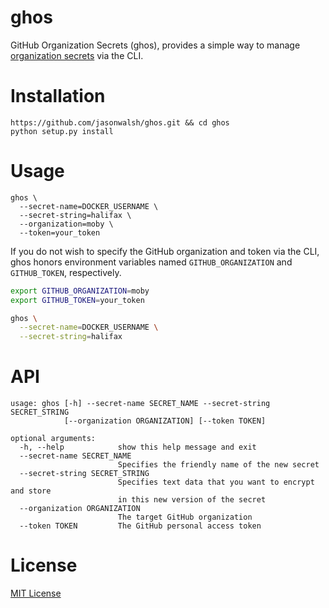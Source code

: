 # ghos

GitHub Organization Secrets (ghos), provides a simple way to manage [organization secrets](https://docs.github.com/en/actions/configuring-and-managing-workflows/creating-and-storing-encrypted-secrets#creating-encrypted-secrets-for-an-organization) via the CLI.

# Installation

```
https://github.com/jasonwalsh/ghos.git && cd ghos
python setup.py install
```

# Usage

```
ghos \
  --secret-name=DOCKER_USERNAME \
  --secret-string=halifax \
  --organization=moby \
  --token=your_token
```

If you do not wish to specify the GitHub organization and token via the CLI, ghos honors environment variables named `GITHUB_ORGANIZATION` and `GITHUB_TOKEN`, respectively.

```bash
export GITHUB_ORGANIZATION=moby
export GITHUB_TOKEN=your_token

ghos \
  --secret-name=DOCKER_USERNAME \
  --secret-string=halifax
```

# API

```
usage: ghos [-h] --secret-name SECRET_NAME --secret-string SECRET_STRING
            [--organization ORGANIZATION] [--token TOKEN]

optional arguments:
  -h, --help            show this help message and exit
  --secret-name SECRET_NAME
                        Specifies the friendly name of the new secret
  --secret-string SECRET_STRING
                        Specifies text data that you want to encrypt and store
                        in this new version of the secret
  --organization ORGANIZATION
                        The target GitHub organization
  --token TOKEN         The GitHub personal access token
```

# License

[MIT License](LICENSE)
